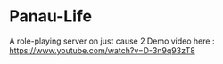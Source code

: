 # Panau-Life
A role-playing server on just cause 2
Demo video here : https://www.youtube.com/watch?v=D-3n9q93zT8
